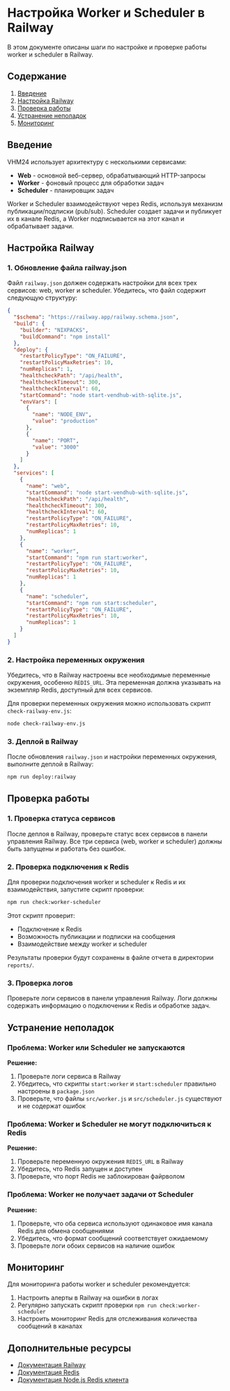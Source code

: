 # Настройка Worker и Scheduler в Railway

В этом документе описаны шаги по настройке и проверке работы worker и scheduler в Railway.

## Содержание

1. [Введение](#введение)
2. [Настройка Railway](#настройка-railway)
3. [Проверка работы](#проверка-работы)
4. [Устранение неполадок](#устранение-неполадок)
5. [Мониторинг](#мониторинг)

## Введение

VHM24 использует архитектуру с несколькими сервисами:

- **Web** - основной веб-сервер, обрабатывающий HTTP-запросы
- **Worker** - фоновый процесс для обработки задач
- **Scheduler** - планировщик задач

Worker и Scheduler взаимодействуют через Redis, используя механизм публикации/подписки (pub/sub). Scheduler создает задачи и публикует их в канале Redis, а Worker подписывается на этот канал и обрабатывает задачи.

## Настройка Railway

### 1. Обновление файла railway.json

Файл `railway.json` должен содержать настройки для всех трех сервисов: web, worker и scheduler. Убедитесь, что файл содержит следующую структуру:

```json
{
  "$schema": "https://railway.app/railway.schema.json",
  "build": {
    "builder": "NIXPACKS",
    "buildCommand": "npm install"
  },
  "deploy": {
    "restartPolicyType": "ON_FAILURE",
    "restartPolicyMaxRetries": 10,
    "numReplicas": 1,
    "healthcheckPath": "/api/health",
    "healthcheckTimeout": 300,
    "healthcheckInterval": 60,
    "startCommand": "node start-vendhub-with-sqlite.js",
    "envVars": [
      {
        "name": "NODE_ENV",
        "value": "production"
      },
      {
        "name": "PORT",
        "value": "3000"
      }
    ]
  },
  "services": [
    {
      "name": "web",
      "startCommand": "node start-vendhub-with-sqlite.js",
      "healthcheckPath": "/api/health",
      "healthcheckTimeout": 300,
      "healthcheckInterval": 60,
      "restartPolicyType": "ON_FAILURE",
      "restartPolicyMaxRetries": 10,
      "numReplicas": 1
    },
    {
      "name": "worker",
      "startCommand": "npm run start:worker",
      "restartPolicyType": "ON_FAILURE",
      "restartPolicyMaxRetries": 10,
      "numReplicas": 1
    },
    {
      "name": "scheduler",
      "startCommand": "npm run start:scheduler",
      "restartPolicyType": "ON_FAILURE",
      "restartPolicyMaxRetries": 10,
      "numReplicas": 1
    }
  ]
}
```

### 2. Настройка переменных окружения

Убедитесь, что в Railway настроены все необходимые переменные окружения, особенно `REDIS_URL`. Эта переменная должна указывать на экземпляр Redis, доступный для всех сервисов.

Для проверки переменных окружения можно использовать скрипт `check-railway-env.js`:

```bash
node check-railway-env.js
```

### 3. Деплой в Railway

После обновления `railway.json` и настройки переменных окружения, выполните деплой в Railway:

```bash
npm run deploy:railway
```

## Проверка работы

### 1. Проверка статуса сервисов

После деплоя в Railway, проверьте статус всех сервисов в панели управления Railway. Все три сервиса (web, worker и scheduler) должны быть запущены и работать без ошибок.

### 2. Проверка подключения к Redis

Для проверки подключения worker и scheduler к Redis и их взаимодействия, запустите скрипт проверки:

```bash
npm run check:worker-scheduler
```

Этот скрипт проверит:
- Подключение к Redis
- Возможность публикации и подписки на сообщения
- Взаимодействие между worker и scheduler

Результаты проверки будут сохранены в файле отчета в директории `reports/`.

### 3. Проверка логов

Проверьте логи сервисов в панели управления Railway. Логи должны содержать информацию о подключении к Redis и обработке задач.

## Устранение неполадок

### Проблема: Worker или Scheduler не запускаются

**Решение:**
1. Проверьте логи сервиса в Railway
2. Убедитесь, что скрипты `start:worker` и `start:scheduler` правильно настроены в `package.json`
3. Проверьте, что файлы `src/worker.js` и `src/scheduler.js` существуют и не содержат ошибок

### Проблема: Worker и Scheduler не могут подключиться к Redis

**Решение:**
1. Проверьте переменную окружения `REDIS_URL` в Railway
2. Убедитесь, что Redis запущен и доступен
3. Проверьте, что порт Redis не заблокирован файрволом

### Проблема: Worker не получает задачи от Scheduler

**Решение:**
1. Проверьте, что оба сервиса используют одинаковое имя канала Redis для обмена сообщениями
2. Убедитесь, что формат сообщений соответствует ожидаемому
3. Проверьте логи обоих сервисов на наличие ошибок

## Мониторинг

Для мониторинга работы worker и scheduler рекомендуется:

1. Настроить алерты в Railway на ошибки в логах
2. Регулярно запускать скрипт проверки `npm run check:worker-scheduler`
3. Настроить мониторинг Redis для отслеживания количества сообщений в каналах

## Дополнительные ресурсы

- [Документация Railway](https://docs.railway.app/)
- [Документация Redis](https://redis.io/documentation)
- [Документация Node.js Redis клиента](https://github.com/redis/node-redis)
